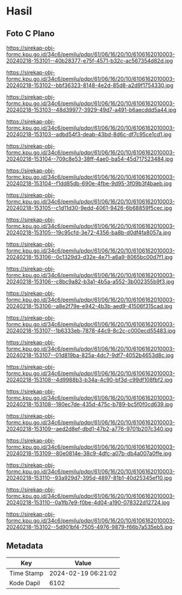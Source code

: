 # Hasil

## Foto C Plano

https://sirekap-obj-formc.kpu.go.id/34c6/pemilu/pdpr/61/06/16/20/10/6106162010003-20240218-153101--40b28377-e75f-4571-b32c-ac567354d82d.jpg

https://sirekap-obj-formc.kpu.go.id/34c6/pemilu/pdpr/61/06/16/20/10/6106162010003-20240218-153102--bbf36323-8148-4e2d-85d8-a2d9f1754330.jpg

https://sirekap-obj-formc.kpu.go.id/34c6/pemilu/pdpr/61/06/16/20/10/6106162010003-20240218-153103--48d39977-3929-49d7-a491-b6aecddd5a44.jpg

https://sirekap-obj-formc.kpu.go.id/34c6/pemilu/pdpr/61/06/16/20/10/6106162010003-20240218-153103--adbd54f3-deab-43bd-8d6c-df7c95ce1cd1.jpg

https://sirekap-obj-formc.kpu.go.id/34c6/pemilu/pdpr/61/06/16/20/10/6106162010003-20240218-153104--709c8e53-38ff-4ae0-ba54-45d717523484.jpg

https://sirekap-obj-formc.kpu.go.id/34c6/pemilu/pdpr/61/06/16/20/10/6106162010003-20240218-153104--f1dd85db-690e-4fbe-9d95-3f09b3f4baeb.jpg

https://sirekap-obj-formc.kpu.go.id/34c6/pemilu/pdpr/61/06/16/20/10/6106162010003-20240218-153105--c1d11d30-9edd-4061-9426-6b68859f5cec.jpg

https://sirekap-obj-formc.kpu.go.id/34c6/pemilu/pdpr/61/06/16/20/10/6106162010003-20240218-153105--19c95cfd-3e72-4356-ba8b-d0df4fa8057a.jpg

https://sirekap-obj-formc.kpu.go.id/34c6/pemilu/pdpr/61/06/16/20/10/6106162010003-20240218-153106--0c1329d3-d32e-4e71-a6a9-8065bc00d7f1.jpg

https://sirekap-obj-formc.kpu.go.id/34c6/pemilu/pdpr/61/06/16/20/10/6106162010003-20240218-153106--c8bc9a82-b3a1-4b5a-a552-3b002355b9f3.jpg

https://sirekap-obj-formc.kpu.go.id/34c6/pemilu/pdpr/61/06/16/20/10/6106162010003-20240218-153106--a8e2f79e-e942-4b3b-aed9-41506f315cad.jpg

https://sirekap-obj-formc.kpu.go.id/34c6/pemilu/pdpr/61/06/16/20/10/6106162010003-20240218-153107--1b6333eb-7878-44c9-8c2c-c000ecd55483.jpg

https://sirekap-obj-formc.kpu.go.id/34c6/pemilu/pdpr/61/06/16/20/10/6106162010003-20240218-153107--01d819ba-825a-4dc7-9df7-4052b4653d8c.jpg

https://sirekap-obj-formc.kpu.go.id/34c6/pemilu/pdpr/61/06/16/20/10/6106162010003-20240218-153108--4d9988b3-b34a-4c90-bf3d-c99df108fbf2.jpg

https://sirekap-obj-formc.kpu.go.id/34c6/pemilu/pdpr/61/06/16/20/10/6106162010003-20240218-153108--180ec7de-435d-475c-b789-bc5f0f0cd639.jpg

https://sirekap-obj-formc.kpu.go.id/34c6/pemilu/pdpr/61/06/16/20/10/6106162010003-20240218-153109--aed2d8ef-dbd1-47b2-a776-9701b207c340.jpg

https://sirekap-obj-formc.kpu.go.id/34c6/pemilu/pdpr/61/06/16/20/10/6106162010003-20240218-153109--80e0814e-38c9-4dfc-a07b-db4a007a0ffe.jpg

https://sirekap-obj-formc.kpu.go.id/34c6/pemilu/pdpr/61/06/16/20/10/6106162010003-20240218-153110--93a929d7-395d-4897-81b1-40d25345ef10.jpg

https://sirekap-obj-formc.kpu.go.id/34c6/pemilu/pdpr/61/06/16/20/10/6106162010003-20240218-153110--0a1fb7e9-f0be-4d04-a190-078322d12724.jpg

https://sirekap-obj-formc.kpu.go.id/34c6/pemilu/pdpr/61/06/16/20/10/6106162010003-20240218-153102--5d901bf4-7505-4976-9879-f66b7a535eb5.jpg


## Metadata

| Key        | Value               |
| ---------- | ------------------- |
| Time Stamp | 2024-02-19 06:21:02 |
| Kode Dapil | 6102                |



